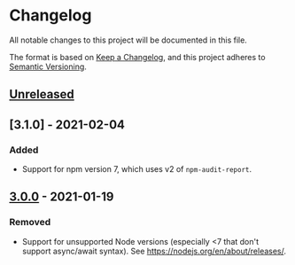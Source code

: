 # Changelog
All notable changes to this project will be documented in this file.

The format is based on [Keep a Changelog](https://keepachangelog.com/en/1.0.0/),
and this project adheres to [Semantic Versioning](https://semver.org/spec/v2.0.0.html).

## [Unreleased]

## [3.1.0] - 2021-02-04

### Added

- Support for npm version 7, which uses v2 of `npm-audit-report`.

## [3.0.0] - 2021-01-19

### Removed
- Support for unsupported Node versions (especially <7 that don't support async/await syntax). See https://nodejs.org/en/about/releases/.

[Unreleased]: https://github.com/rouanw/npm-audit-helper/compare/v3.0.0...HEAD
[3.0.0]: https://github.com/rouanw/npm-audit-helper/compare/v2.3.24...v3.0.0
